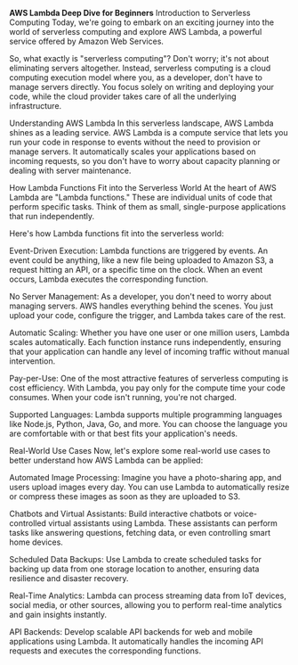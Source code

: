 **AWS Lambda Deep Dive for Beginners**
Introduction to Serverless Computing
Today, we're going to embark on an exciting journey into the world of serverless computing and explore AWS Lambda, a powerful service offered by Amazon Web Services.

So, what exactly is "serverless computing"? Don't worry; it's not about eliminating servers altogether. Instead, serverless computing is a cloud computing execution model where you, as a developer, don't have to manage servers directly. You focus solely on writing and deploying your code, while the cloud provider takes care of all the underlying infrastructure.

Understanding AWS Lambda
In this serverless landscape, AWS Lambda shines as a leading service. AWS Lambda is a compute service that lets you run your code in response to events without the need to provision or manage servers. It automatically scales your applications based on incoming requests, so you don't have to worry about capacity planning or dealing with server maintenance.

How Lambda Functions Fit into the Serverless World
At the heart of AWS Lambda are "Lambda functions." These are individual units of code that perform specific tasks. Think of them as small, single-purpose applications that run independently.

Here's how Lambda functions fit into the serverless world:

Event-Driven Execution: Lambda functions are triggered by events. An event could be anything, like a new file being uploaded to Amazon S3, a request hitting an API, or a specific time on the clock. When an event occurs, Lambda executes the corresponding function.

No Server Management: As a developer, you don't need to worry about managing servers. AWS handles everything behind the scenes. You just upload your code, configure the trigger, and Lambda takes care of the rest.

Automatic Scaling: Whether you have one user or one million users, Lambda scales automatically. Each function instance runs independently, ensuring that your application can handle any level of incoming traffic without manual intervention.

Pay-per-Use: One of the most attractive features of serverless computing is cost efficiency. With Lambda, you pay only for the compute time your code consumes. When your code isn't running, you're not charged.

Supported Languages: Lambda supports multiple programming languages like Node.js, Python, Java, Go, and more. You can choose the language you are comfortable with or that best fits your application's needs.

Real-World Use Cases
Now, let's explore some real-world use cases to better understand how AWS Lambda can be applied:

Automated Image Processing: Imagine you have a photo-sharing app, and users upload images every day. You can use Lambda to automatically resize or compress these images as soon as they are uploaded to S3.

Chatbots and Virtual Assistants: Build interactive chatbots or voice-controlled virtual assistants using Lambda. These assistants can perform tasks like answering questions, fetching data, or even controlling smart home devices.

Scheduled Data Backups: Use Lambda to create scheduled tasks for backing up data from one storage location to another, ensuring data resilience and disaster recovery.

Real-Time Analytics: Lambda can process streaming data from IoT devices, social media, or other sources, allowing you to perform real-time analytics and gain insights instantly.

API Backends: Develop scalable API backends for web and mobile applications using Lambda. It automatically handles the incoming API requests and executes the corresponding functions.
